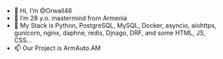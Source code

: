 - 👋 Hi, I’m @Orwall46
- 👀 I’m 28 y.o. mastermind from Armenia
- 🌱 My Stack is Python, PostgreSQL, MySQL, Docker, asyncio, aiohttps,
      gunicorn, nginx, daphne, redis, Djnago, DRF, 
      and some HTML, JS, CSS...
- 📫 Our Project is ArmAuto.AM

<!---
Orwall46/Orwall46 is a ✨ special ✨ repository because its `README.md` (this file) appears on your GitHub profile.
You can click the Preview link to take a look at your changes.
--->
